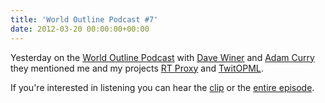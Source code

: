 ```yaml
---
title: 'World Outline Podcast #7'
date: 2012-03-20 00:00:00+00:00
---
```


Yesterday on the [World Outline Podcast](http://podcast.worldoutline.org/) with [Dave Winer](http://scripting.com/) and [Adam Curry](http://curry.com/) they mentioned me and my projects [RT Proxy](/rt-proxy/) and [TwitOPML](/shipping-is-scary/).

If you're interested in listening you can hear the [clip](/uploads/2012/03/worldoutline1.mp3) or the [entire episode](http://adam.curry.com/2012/03/19/wop720120319final.mp3).

